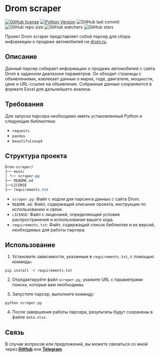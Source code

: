 # Drom scraper

[![GitHub license](https://img.shields.io/github/license/GepardXXX/Drom-scraper)](https://github.com/GepardXXX/Drom-scraper/blob/main/LICENSE)
[![Python Version](https://img.shields.io/badge/Python-3.10-blue.svg)](https://www.python.org/downloads/release/python-3100)
![GitHub last commit](https://img.shields.io/github/last-commit/GepardXXX/Drom-scraper)
![GitHub repo size](https://img.shields.io/github/repo-size/GepardXXX/Drom-scraper)
![GitHub watchers](https://img.shields.io/github/watchers/GepardXXX/Drom-scraper?style=social)
![GitHub stars](https://img.shields.io/github/stars/GepardXXX/Drom-scraper?style=social)

Проект Drom scraper представляет собой парсер для сбора информации о продаже автомобилей на [drom.ru](https://drom.ru).

## Описание

Данный парсер собирает информацию о продаже автомобилей с сайта Drom в заданном диапазоне параметров. Он обходит страницы с объявлениями, извлекает данные о марке, годе, двигателе, мощности, цене и URL-ссылке на объявление. Собранные данные сохраняются в формате Excel для дальнейшего анализа.

## Требования

Для запуска парсера необходимо иметь установленный Python и следующие библиотеки:
- `requests`
- `pandas`
- `beautifulsoup4`

## Структура проекта
```css
Drom-scraper/
├── main/
│ └── scraper.py
├── README.md
├──LICENSE
├── requirements.txt
```
- `scraper.py`: Файл с кодом для парсинга данных с сайта Drom.
- `README.md`: Файл, содержащий описание проекта, инструкции по использованию и связи.
- `LICENSE`: Файл с лицензией, определяющей условия распространения и использования вашего кода.
- `requirements.txt`: Файл, содержащий список библиотек и их версий, необходимых для работы парсера.
## Использование

1. Установите зависимости, указанные в `requirements.txt`, с помощью команды:
```
pip install -r requirements.txt
```
2. Отредактируйте файл `scraper.py`, укажите URL с параметрами поиска, которые вам необходимы.

3. Запустите парсер, выполните команду:
```
python scraper.py
```
4. После завершения работы парсера, результаты будут сохранены в файле `data.xlsx`.

## Связь

В случае вопросов или предложений, вы можете связаться со мной через [__GitHub__](https://github.com/GepardXXX) или [__Telegram__](https://t.me/GepardXXX).